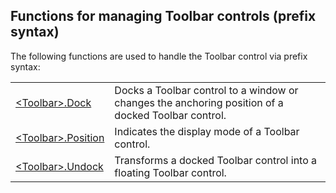 
## Functions for managing Toolbar controls (prefix syntax)
			

<a name="NOTE1"></a>
<a name="NOTE1_1"></a>
The following functions are used to handle the Toolbar control via prefix syntax:



|   |   |
| --- | --- |
| [&lt;Toolbar&gt;.Dock](../WDLang1/3020006.md) | Docks a Toolbar control to a window or changes the anchoring position of a docked Toolbar control. |
| [&lt;Toolbar&gt;.Position](../WDLang1/3020007.md) | Indicates the display mode of a Toolbar control. |
| [&lt;Toolbar&gt;.Undock](../WDLang1/3020008.md) | Transforms a docked Toolbar control into a floating Toolbar control. |







